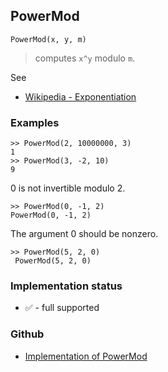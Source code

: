## PowerMod

```
PowerMod(x, y, m)
```

> computes `x^y` modulo `m`.

See
* [Wikipedia - Exponentiation](https://en.wikipedia.org/wiki/Modular_exponentiation)

### Examples

```
>> PowerMod(2, 10000000, 3)
1
>> PowerMod(3, -2, 10)
9
```

0 is not invertible modulo 2.

```
>> PowerMod(0, -1, 2)
PowerMod(0, -1, 2)
```

The argument 0 should be nonzero.

```
>> PowerMod(5, 2, 0)
 PowerMod(5, 2, 0)
```






### Implementation status

* &#x2705; - full supported

### Github

* [Implementation of PowerMod](https://github.com/axkr/symja_android_library/blob/master/symja_android_library/matheclipse-core/src/main/java/org/matheclipse/core/builtin/IntegerFunctions.java#L1202) 
